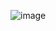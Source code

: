 ![image](https://user-images.githubusercontent.com/72897943/179258192-8ff07713-1084-44ae-84f0-4cb7b65a9256.png)
